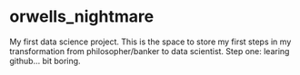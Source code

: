 # orwells_nightmare
My first data science project. 
This is the space to store my first steps in my transformation from philosopher/banker to data scientist.
Step one: learing github... bit boring.
